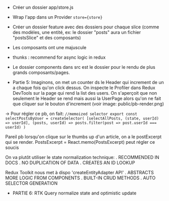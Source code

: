 - Créer un dossier app/store.js
  
- Wrap l'app dans un Provider `store={store}`

- Créer un dossier feature avec des dossiers pour chaque slice (comme des modèles, une entité, ex: le dossier "posts" aura un fichier "postsSlice" et des composants)
  
- Les composants ont une majuscule
  
- thunks : recommend for async logic in redux

- Le dossier components dans src est le dossier pour le rendu de plus grands composants/pages.

- Partie 5:
Imaginons, on met un counter ds le Header qui increment de un a chaque fois qu'on click dessus. 
  On inspecte le Profiler dans Redux DevTools sur la page qui rend la list des users.
  On s'aperçoit que non seulement le Header se rend mais aussi la UserPage alors qu'on ne fait que cliquer sur le bouton d'increment (voir image: public/pb-render.png)

-> Pour régler ce pb, on fait:
`//memoized selector
export const selectPostsByUser = createSelector(
    [selectAllPosts, (state, userId) => userId],
    (posts, userId) => posts.filter(post => post.userId === userId)
)`

Pareil pb lorsqu'on clique sur le thumbs up d'un article, on a le postExcerpt qui se render.
PostsExcerpt = React.memo(PostsExcerpt) peut régler ce soucis

On va plutôt utiliser le state normalization technique:
. RECOMMENDED IN DOCS
. NO DUPLICATION OF DATA
. CREATES AN ID LOOKUP

Redux Toolkit nous met à dispo 'createEntityAdapter API'
. ABSTRACTS MORE LOGIC FROM COMPONENTS
. BUILT-IN CRUD METHODS
. AUTO SELECTOR GENERATION

- PARTIE 6: RTK Query
  normalize state and optimistic update